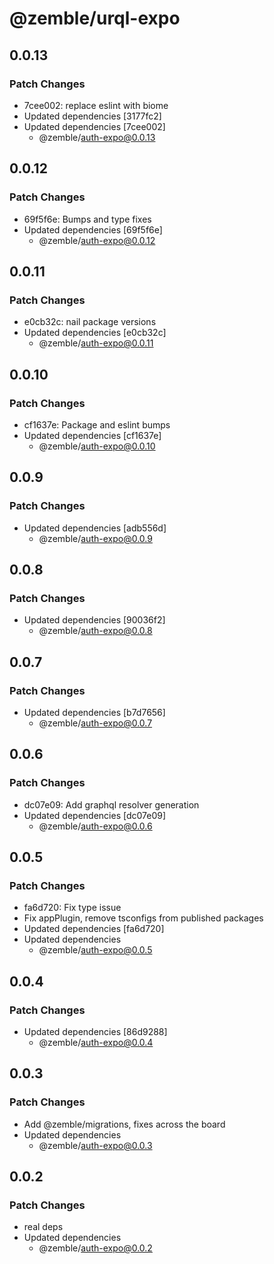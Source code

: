 # @zemble/urql-expo

## 0.0.13

### Patch Changes

- 7cee002: replace eslint with biome
- Updated dependencies [3177fc2]
- Updated dependencies [7cee002]
  - @zemble/auth-expo@0.0.13

## 0.0.12

### Patch Changes

- 69f5f6e: Bumps and type fixes
- Updated dependencies [69f5f6e]
  - @zemble/auth-expo@0.0.12

## 0.0.11

### Patch Changes

- e0cb32c: nail package versions
- Updated dependencies [e0cb32c]
  - @zemble/auth-expo@0.0.11

## 0.0.10

### Patch Changes

- cf1637e: Package and eslint bumps
- Updated dependencies [cf1637e]
  - @zemble/auth-expo@0.0.10

## 0.0.9

### Patch Changes

- Updated dependencies [adb556d]
  - @zemble/auth-expo@0.0.9

## 0.0.8

### Patch Changes

- Updated dependencies [90036f2]
  - @zemble/auth-expo@0.0.8

## 0.0.7

### Patch Changes

- Updated dependencies [b7d7656]
  - @zemble/auth-expo@0.0.7

## 0.0.6

### Patch Changes

- dc07e09: Add graphql resolver generation
- Updated dependencies [dc07e09]
  - @zemble/auth-expo@0.0.6

## 0.0.5

### Patch Changes

- fa6d720: Fix type issue
- Fix appPlugin, remove tsconfigs from published packages
- Updated dependencies [fa6d720]
- Updated dependencies
  - @zemble/auth-expo@0.0.5

## 0.0.4

### Patch Changes

- Updated dependencies [86d9288]
  - @zemble/auth-expo@0.0.4

## 0.0.3

### Patch Changes

- Add @zemble/migrations, fixes across the board
- Updated dependencies
  - @zemble/auth-expo@0.0.3

## 0.0.2

### Patch Changes

- real deps
- Updated dependencies
  - @zemble/auth-expo@0.0.2
